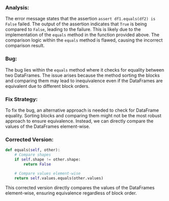 ### Analysis:
The error message states that the assertion `assert df1.equals(df2) is False` failed. The output of the assertion indicates that `True` is being compared to `False`, leading to the failure. This is likely due to the implementation of the `equals` method in the function provided above. The comparison logic within the `equals` method is flawed, causing the incorrect comparison result.

### Bug:
The bug lies within the `equals` method where it checks for equality between two DataFrames. The issue arises because the method sorting the blocks and comparing them may lead to inequivalence even if the DataFrames are equivalent due to different block orders.

### Fix Strategy:
To fix the bug, an alternative approach is needed to check for DataFrame equality. Sorting blocks and comparing them might not be the most robust approach to ensure equivalence. Instead, we can directly compare the values of the DataFrames element-wise.

### Corrected Version:
```python
def equals(self, other):
    # Compare shapes
    if self.shape != other.shape:
        return False

    # Compare values element-wise
    return self.values.equals(other.values)
```

This corrected version directly compares the values of the DataFrames element-wise, ensuring equivalence regardless of block order.